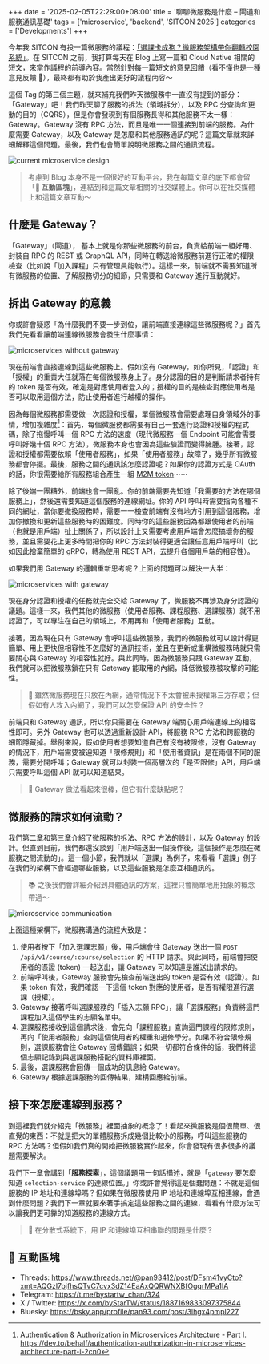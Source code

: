 +++
date = '2025-02-05T22:29:00+08:00'
title = '聊聊微服務是什麼 – 閘道和服務通訊基礎'
tags = ['microservice', 'backend', 'SITCON 2025']
categories = ['Developments']
+++

今年我 SITCON 有投一篇微服務的議程：[「選課卡成狗？微服務架構帶你翻轉校園系統」](https://sitcon.org/2025/agenda/a03517/)。在 SITCON 之前，我打算每天在 Blog 上寫一篇和 Cloud Native 相關的短文，來當作議程的前導內容。當然針對每一篇短文的意見回饋（看不懂也是一種意見反饋 🥺），最終都有助於我產出更好的議程內容～

這個 Tag 的第三個主題，就來補充我們昨天微服務中一直沒有提到的部分：「Gateway」吧！我們昨天聊了服務的拆法（領域拆分），以及 RPC 分查詢和更動的目的（CQRS），但是你會發現到有個服務長得和其他服務不太一樣：Gateway。Gateway 沒有 RPC 方法，而且是唯一一個連接到前端的服務。為什麼需要 Gateway，以及 Gateway 是怎麼和其他服務通訊的呢？這篇文章就來詳細解釋這個問題。最後，我們也會簡單說明微服務之間的通訊流程。

![current microservice design](https://assets.blog.pan93.com/microservice-gateway-and-communication/current-microservice.png)

> 考慮到 Blog 本身不是一個很好的互動平台，我在每篇文章的底下都會留「**💬 互動區塊**」，連結到和這篇文章相關的社交媒體上。你可以在社交媒體上和這篇文章互動～

## 什麼是 Gateway？

「Gateway」（閘道）， 基本上就是你那些微服務的前台，負責給前端一組好用、封裝自 RPC 的 REST 或 GraphQL API，同時在轉送給微服務前進行正確的權限檢查（比如說「加入課程」只有管理員能執行）。這樣一來，前端就不需要知道所有微服務的位置、了解服務切分的細節，只需要和 Gateway 進行互動就好。

## 拆出 Gateway 的意義

你或許會疑惑「為什麼我們不要一步到位，讓前端直接連線這些微服務呢？」首先我們先看看讓前端連線微服務會發生什麼事情：

![microservices without gateway](https://assets.blog.pan93.com/microservice-gateway-and-communication/services-without-gateway.png)

現在前端會直接連線到這些微服務上。假如沒有 Gateway，如你所見，「認證」和「授權」的重責大任就落在每個微服務身上了。身分認證的目的是判斷請求者持有的 token 是否有效，確定是對應使用者登入的；授權的目的是檢查對應使用者是否可以取用這個方法，防止使用者進行越權的操作。

因為每個微服務都需要做一次認證和授權，單個微服務會需要處理自身領域外的事情，增加複雜度[^1]：首先，每個微服務都需要有自己一套進行認證和授權的程式碼，除了拖慢呼叫一個 RPC 方法的速度（現代微服務一個 Endpoint 可能會需要呼叫好幾十個 RPC 方法），微服務本身也會因為這些驗證而變得臃腫。接著，認證和授權都需要依賴「使用者服務」，如果「使用者服務」故障了，幾乎所有微服務都會停擺。最後，服務之間的通訊該怎麼認證呢？如果你的認證方式是 OAuth 的話，你很需要給所有服務組合產生一組 [M2M token](https://auth0.com/blog/using-m2m-authorization/)⋯⋯

[^1]: Authentication & Authorization in Microservices Architecture - Part I. <https://dev.to/behalf/authentication-authorization-in-microservices-architecture-part-i-2cn0>

除了後端一團糟外，前端也會一團亂。你的前端需要先知道「我需要的方法在哪個服務上」，然後還需要知道這個服務的連線網址。你的 API 呼叫時需要指向各種不同的網址，當你要撤換服務時，需要一一檢查前端有沒有地方引用到這個服務，增加你撤換和更新這些服務時的困難度。同時你的這些服務因為都跟使用者的前端（也就是用戶端）扯上關係了，所以設計上又需要考慮用戶端會怎麼搞壞你的服務，並且需要花上更多時間把你的 RPC 方法封裝得更適合讓任意用戶端呼叫（比如因此捨棄簡單的 gRPC，轉為使用 REST API，去提升各個用戶端的相容性）。

如果我們用 Gateway 的邏輯重新思考呢？上面的問題可以解決一大半：

![microservices with gateway](https://assets.blog.pan93.com/microservice-gateway-and-communication/services-with-gateway.png)

現在身分認證和授權的任務就完全交給 Gateway 了，微服務不再涉及身分認證的議題。這樣一來，我們其他的微服務（使用者服務、課程服務、選課服務）就不用認證了，可以專注在自己的領域上，不用再和「使用者服務」互動。

接著，因為現在只有 Gateway 會呼叫這些微服務，我們的微服務就可以設計得更簡單、用上更快但相容性不怎麼好的通訊技術，並且在更新或重構微服務時就只需要關心與 Gateway 的相容性就好。與此同時，因為微服務只跟 Gateway 互動，我們就可以把微服務鎖在只有 Gateway 能取用的內網，降低微服務被攻擊的可能性。

> 🤔 雖然微服務現在只放在內網，通常情況下不太會被未授權第三方存取；但假如有人攻入內網了，我們可以怎麼保證 API 的安全性？

前端只和 Gateway 通訊，所以你只需要在 Gateway 端關心用戶端連線上的相容性即可。另外 Gateway 也可以透過重新設計 API，將服務 RPC 方法和跨服務的細節隱藏掉。舉例來說，假如使用者想要知道自己有沒有被限修，沒有 Gateway 的情況下，用戶端需要被迫知道「限修規則」和「使用者資訊」是在兩個不同的服務，需要分開呼叫；Gateway 就可以封裝一個高層次的「是否限修」API，用戶端只需要呼叫這個 API 就可以知道結果。

> 🤔 Gateway 做法看起來很棒，但它有什麼缺點呢？

## 微服務的請求如何流動？

我們第二章和第三章介紹了微服務的拆法、RPC 方法的設計，以及 Gateway 的設計。但直到目前，我們都還沒談到「用戶端送出一個操作後，這個操作是怎麼在微服務之間流動的」。這一個小節，我們就以「選課」為例子，來看看「選課」例子在我們的架構下會經過哪些服務，以及這些服務是怎麼互相通訊的。

> 📚 之後我們會詳細介紹到具體通訊的方案，這裡只會簡單地用抽象的概念帶過～

![microservice communication](https://assets.blog.pan93.com/microservice-gateway-and-communication/microservice-communication-basic.png)

上面這種架構下，微服務溝通的流程大致是：

1. 使用者按下「加入選課志願」後，用戶端會往 Gateway 送出一個 `POST /api/v1/course/:course/selection` 的 HTTP 請求。與此同時，前端會把使用者的憑證 (token) 一起送出，讓 Gateway 可以知道是誰送出請求的。
2. 前端呼叫後，Gateway 服務會先檢查前端送出的 token 是否有效（認證）。如果 token 有效，我們確認一下這個 token 對應的使用者，是否有權限進行選課（授權）。
3. Gateway 接著呼叫選課服務的「插入志願 RPC」，讓「選課服務」負責將這門課程加入這個學生的志願名單中。
4. 選課服務接收到這個請求後，會先向「課程服務」查詢這門課程的限修規則，再向「使用者服務」查詢這個使用者的權重和選修學分。如果不符合限修規則，選課服務會往 Gateway 回傳錯誤；如果一切都符合條件的話，我們將這個志願記錄到與選課服務搭配的資料庫裡面。
5. 最後，選課服務會回傳一個成功的訊息給 Gateway。
6. Gateway 根據選課服務的回傳結果，建構回應給前端。

## 接下來怎麼連線到服務？

到這裡我們就介紹完「微服務」裡面抽象的概念了！看起來微服務是個很簡單、很直覺的東西：不就是把大的單體服務拆成幾個比較小的服務，呼叫這些服務的 RPC 方法嗎？但假如我們真的開始把微服務實作起來，你會發現有很多很多的議題需要解決。

我們下一章會講到「**服務探索**」，這個議題用一句話描述，就是「`gateway` 要怎麼知道 `selection-service` 的連線位置。」你或許會覺得這是個蠢問題：不就是這個服務的 IP 地址和連線埠嗎？但如果在微服務使用 IP 地址和連線埠互相連線，會遇到什麼問題？我們下一章就要來著手搞定這些服務之間的連線，看看有什麼方法可以讓我們更可靠的知道服務的連線方式。

> 🤔 在分散式系統下，用 IP 和連線埠互相串聯的問題是什麼？

## 💬 互動區塊

- Threads: <https://www.threads.net/@pan93412/post/DFsm41vyCto?xmt=AQGzl7pjfhsQTvC7cvx3dZ14EaAxQQRWNXBfOgqrMPa1IA>
- Telegram: <https://t.me/bystartw_chan/324>
- X / Twitter: <https://x.com/byStarTW/status/1887169833097375844>
- Bluesky: <https://bsky.app/profile/pan93.com/post/3lhgx4pmpl227>
